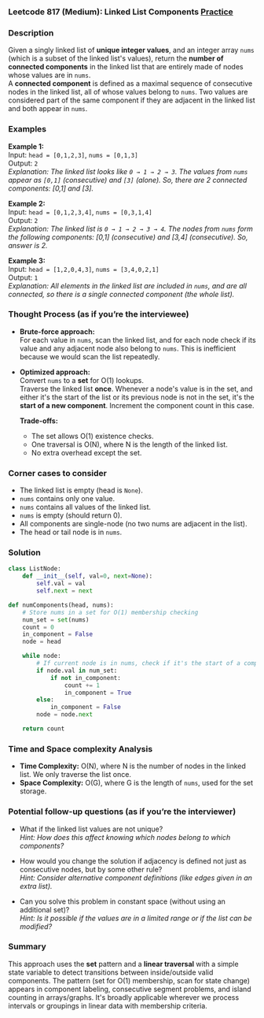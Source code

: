 ### Leetcode 817 (Medium): Linked List Components [Practice](https://leetcode.com/problems/linked-list-components)

### Description  
Given a singly linked list of **unique integer values**, and an integer array `nums` (which is a subset of the linked list's values), return the **number of connected components** in the linked list that are entirely made of nodes whose values are in `nums`.  
A **connected component** is defined as a maximal sequence of consecutive nodes in the linked list, all of whose values belong to `nums`. Two values are considered part of the same component if they are adjacent in the linked list and both appear in `nums`.

### Examples  

**Example 1:**  
Input: `head = [0,1,2,3]`, `nums = [0,1,3]`  
Output: `2`  
*Explanation: The linked list looks like `0 → 1 → 2 → 3`. The values from `nums` appear as `[0,1]` (consecutive) and `[3]` (alone). So, there are 2 connected components: [0,1] and [3].*

**Example 2:**  
Input: `head = [0,1,2,3,4]`, `nums = [0,3,1,4]`  
Output: `2`  
*Explanation: The linked list is `0 → 1 → 2 → 3 → 4`. The nodes from `nums` form the following components: [0,1] (consecutive) and [3,4] (consecutive). So, answer is 2.*

**Example 3:**  
Input: `head = [1,2,0,4,3]`, `nums = [3,4,0,2,1]`  
Output: `1`  
*Explanation: All elements in the linked list are included in `nums`, and are all connected, so there is a single connected component (the whole list).*

### Thought Process (as if you’re the interviewee)  
- **Brute-force approach:**  
  For each value in `nums`, scan the linked list, and for each node check if its value and any adjacent node also belong to `nums`. This is inefficient because we would scan the list repeatedly.

- **Optimized approach:**  
  Convert `nums` to a **set** for O(1) lookups.  
  Traverse the linked list **once**. Whenever a node's value is in the set, and either it's the start of the list or its previous node is not in the set, it's the **start of a new component**. Increment the component count in this case.

  **Trade-offs:**  
  - The set allows O(1) existence checks.
  - One traversal is O(N), where N is the length of the linked list.
  - No extra overhead except the set.

### Corner cases to consider  
- The linked list is empty (head is `None`).
- `nums` contains only one value.
- `nums` contains all values of the linked list.
- `nums` is empty (should return 0).
- All components are single-node (no two nums are adjacent in the list).
- The head or tail node is in `nums`.

### Solution

```python
class ListNode:
    def __init__(self, val=0, next=None):
        self.val = val
        self.next = next

def numComponents(head, nums):
    # Store nums in a set for O(1) membership checking
    num_set = set(nums)
    count = 0
    in_component = False
    node = head

    while node:
        # If current node is in nums, check if it's the start of a component
        if node.val in num_set:
            if not in_component:
                count += 1
                in_component = True
        else:
            in_component = False
        node = node.next

    return count
```

### Time and Space complexity Analysis  

- **Time Complexity:** O(N), where N is the number of nodes in the linked list. We only traverse the list once.
- **Space Complexity:** O(G), where G is the length of `nums`, used for the set storage.

### Potential follow-up questions (as if you’re the interviewer)  

- What if the linked list values are not unique?  
  *Hint: How does this affect knowing which nodes belong to which components?*

- How would you change the solution if adjacency is defined not just as consecutive nodes, but by some other rule?  
  *Hint: Consider alternative component definitions (like edges given in an extra list).*

- Can you solve this problem in constant space (without using an additional set)?  
  *Hint: Is it possible if the values are in a limited range or if the list can be modified?*

### Summary
This approach uses the **set** pattern and a **linear traversal** with a simple state variable to detect transitions between inside/outside valid components. The pattern (set for O(1) membership, scan for state change) appears in component labeling, consecutive segment problems, and island counting in arrays/graphs. It's broadly applicable wherever we process intervals or groupings in linear data with membership criteria.